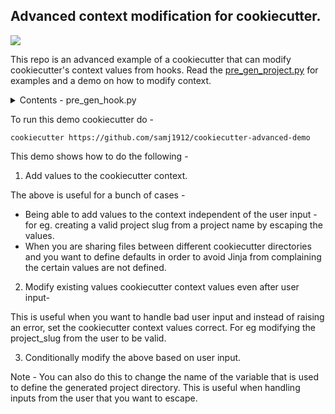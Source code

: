 ## Advanced context modification for cookiecutter.

[![](https://img.shields.io/github/stars/samj1912/cookiecutter-advanced-demo?label=Star%20this%20repo&style=social)](https://github.com/samj1912/cookiecutter-advanced-demo/stargazers)

This repo is an advanced example of a cookiecutter that can modify cookiecutter's
context values from hooks. Read the [pre_gen_project.py](https://github.com/samj1912/cookiecutter-advanced-demo/blob/master/hooks/pre_gen_project.py) for examples and a demo on how to modify context.

<details>
<summary>Contents - pre_gen_hook.py</summary>
    
```python
"""
You can update the cookiecutter context though Jinja.
In order to do so - you can use Jinja inside the pre gen hook
to update the cookiecutter context.

I use the docstring of the pre gen hook since it is an easy way to update things
without causing any syntax errors.

Example -

1. You can add values to the context -

{{ cookiecutter.update({"updated_value": cookiecutter.value * 2 }) }}

The above is useful for a bunch of cases -
* Being able to add values to the context independent of the user input -
    for eg. creating a valid project slug from a project name by escaping
    the values.
* When you are sharing files between different cookiecutter
    directories and you want to define defaults in order to avoid
    Jinja from complaining the certain values are not defined.

2. You can also modify existing values -

{{ cookiecutter.update({"modify_value": "modified_value" }) }}

3. It is also possible to use Jinja tags to modify values conditionally.
You can also do this to change the name of the generated project directory.
See the example below. This is useful when handling inputs from the user
that you want to escape.

Eg -

{% if cookiecutter.project_name != "advanced_test" %}
{{ cookiecutter.update({ "project_name_modified": True }) }}
{% else %}
{{ cookiecutter.update({ "project_name_modified": False }) }}
{% endif %}
"""
```
</details>

To run this demo cookiecutter do -

    cookiecutter https://github.com/samj1912/cookiecutter-advanced-demo

This demo shows how to do the following -

1. Add values to the cookiecutter context.

The above is useful for a bunch of cases -
* Being able to add values to the context independent of the user input -
    for eg. creating a valid project slug from a project name by escaping
    the values.
* When you are sharing files between different cookiecutter
    directories and you want to define defaults in order to avoid
    Jinja from complaining the certain values are not defined.

2. Modify existing values cookiecutter context values even after user input-

This is useful when you want to handle bad user input and instead of raising an
error, set the cookiecutter context values correct. For eg modifying the project_slug
from the user to be valid.

3. Conditionally modify the above based on user input.

Note - You can also do this to change the name of the variable that is used to define the generated project directory. This is useful when handling inputs from the user that you want to escape.
